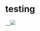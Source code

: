 # testing
<a href="https://azuredeploy.net/" target="_blank">
    <img src="http://azuredeploy.net/deploybutton.png"/>
</a> 
